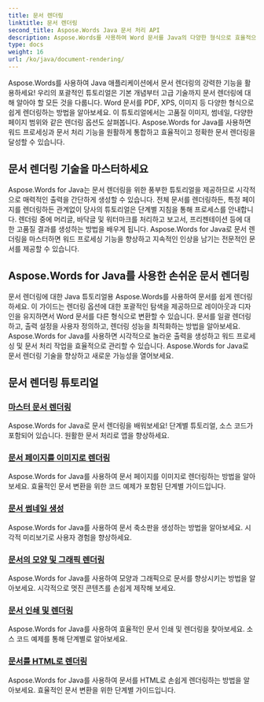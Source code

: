 ```yaml
---
title: 문서 렌더링
linktitle: 문서 렌더링
second_title: Aspose.Words Java 문서 처리 API
description: Aspose.Words를 사용하여 Word 문서를 Java의 다양한 형식으로 효율적으로 렌더링하세요! 전문적인 출력을 위한 마스터 문서 렌더링.
type: docs
weight: 16
url: /ko/java/document-rendering/
---
```


Aspose.Words를 사용하여 Java 애플리케이션에서 문서 렌더링의 강력한 기능을 활용하세요! 우리의 포괄적인 튜토리얼은 기본 개념부터 고급 기술까지 문서 렌더링에 대해 알아야 할 모든 것을 다룹니다. Word 문서를 PDF, XPS, 이미지 등 다양한 형식으로 쉽게 렌더링하는 방법을 알아보세요. 이 튜토리얼에서는 고품질 이미지, 썸네일, 다양한 페이지 범위와 같은 렌더링 옵션도 살펴봅니다. Aspose.Words for Java를 사용하면 워드 프로세싱과 문서 처리 기능을 원활하게 통합하고 효율적이고 정확한 문서 렌더링을 달성할 수 있습니다.

## 문서 렌더링 기술을 마스터하세요

Aspose.Words for Java는 문서 렌더링을 위한 풍부한 튜토리얼을 제공하므로 시각적으로 매력적인 출력을 간단하게 생성할 수 있습니다. 전체 문서를 렌더링하든, 특정 페이지를 렌더링하든 관계없이 당사의 튜토리얼은 단계별 지침을 통해 프로세스를 안내합니다. 렌더링 중에 머리글, 바닥글 및 워터마크를 처리하고 보고서, 프리젠테이션 등에 대한 고품질 결과를 생성하는 방법을 배우게 됩니다. Aspose.Words for Java로 문서 렌더링을 마스터하면 워드 프로세싱 기능을 향상하고 지속적인 인상을 남기는 전문적인 문서를 제공할 수 있습니다.

## Aspose.Words for Java를 사용한 손쉬운 문서 렌더링

문서 렌더링에 대한 Java 튜토리얼용 Aspose.Words를 사용하여 문서를 쉽게 렌더링하세요. 이 가이드는 렌더링 옵션에 대한 포괄적인 탐색을 제공하므로 레이아웃과 디자인을 유지하면서 Word 문서를 다른 형식으로 변환할 수 있습니다. 문서를 일괄 렌더링하고, 출력 설정을 사용자 정의하고, 렌더링 성능을 최적화하는 방법을 알아보세요. Aspose.Words for Java를 사용하면 시각적으로 놀라운 출력을 생성하고 워드 프로세싱 및 문서 처리 작업을 효율적으로 관리할 수 있습니다. Aspose.Words for Java로 문서 렌더링 기술을 향상하고 새로운 가능성을 열어보세요.

## 문서 렌더링 튜토리얼
### [ 마스터 문서 렌더링](./master-document-rendering/)
Aspose.Words for Java로 문서 렌더링을 배워보세요! 단계별 튜토리얼, 소스 코드가 포함되어 있습니다. 원활한 문서 처리로 앱을 향상하세요.
### [문서 페이지를 이미지로 렌더링](./rendering-document-pages-images/)
Aspose.Words for Java를 사용하여 문서 페이지를 이미지로 렌더링하는 방법을 알아보세요. 효율적인 문서 변환을 위한 코드 예제가 포함된 단계별 가이드입니다.
### [문서 썸네일 생성](./document-thumbnail-generation/)
Aspose.Words for Java를 사용하여 문서 축소판을 생성하는 방법을 알아보세요. 시각적 미리보기로 사용자 경험을 향상하세요.
### [문서의 모양 및 그래픽 렌더링](./rendering-shapes-graphics/)
Aspose.Words for Java를 사용하여 모양과 그래픽으로 문서를 향상시키는 방법을 알아보세요. 시각적으로 멋진 콘텐츠를 손쉽게 제작해 보세요.
### [문서 인쇄 및 렌더링](./document-printing-rendering/)
Aspose.Words for Java를 사용하여 효율적인 문서 인쇄 및 렌더링을 찾아보세요. 소스 코드 예제를 통해 단계별로 알아보세요.
### [문서를 HTML로 렌더링](./rendering-documents-html/)
Aspose.Words for Java를 사용하여 문서를 HTML로 손쉽게 렌더링하는 방법을 알아보세요. 효율적인 문서 변환을 위한 단계별 가이드입니다.